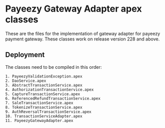 # Payeezy Gateway Adapter apex classes

These are the files for the implementation of gateway adapter for payeezy payment gateway.
These classes work on release version 228 and above.

## Deployment

The classes need to be compiled in this order:

```
1. PayeezyValidationException.apex
2. DaoService.apex
3. AbstractTransactionService.apex
4. AuthorizationTransactionService.apex
5. CaptureTransactionService.apex
6. ReferencedRefundTransactionService.apex
7. SaleTransactionService.apex
8. TokenizeTransactionService.apex
9. AuthReversalTransactionService.apex
10. TransactionServiceAdapter.apex
11. PayeezyGatewayAdapter.apex
```
